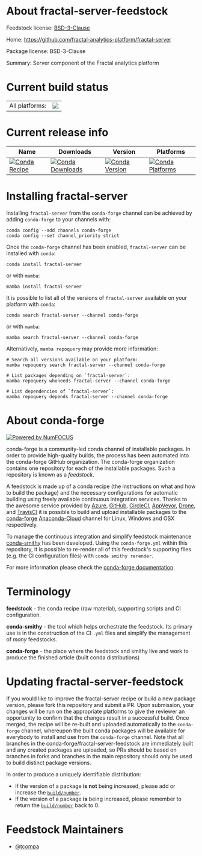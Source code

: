 About fractal-server-feedstock
==============================

Feedstock license: [BSD-3-Clause](https://github.com/conda-forge/fractal-server-feedstock/blob/main/LICENSE.txt)

Home: https://github.com/fractal-analytics-platform/fractal-server

Package license: BSD-3-Clause

Summary: Server component of the Fractal analytics platform

Current build status
====================


<table><tr><td>All platforms:</td>
    <td>
      <a href="https://dev.azure.com/conda-forge/feedstock-builds/_build/latest?definitionId=20447&branchName=main">
        <img src="https://dev.azure.com/conda-forge/feedstock-builds/_apis/build/status/fractal-server-feedstock?branchName=main">
      </a>
    </td>
  </tr>
</table>

Current release info
====================

| Name | Downloads | Version | Platforms |
| --- | --- | --- | --- |
| [![Conda Recipe](https://img.shields.io/badge/recipe-fractal--server-green.svg)](https://anaconda.org/conda-forge/fractal-server) | [![Conda Downloads](https://img.shields.io/conda/dn/conda-forge/fractal-server.svg)](https://anaconda.org/conda-forge/fractal-server) | [![Conda Version](https://img.shields.io/conda/vn/conda-forge/fractal-server.svg)](https://anaconda.org/conda-forge/fractal-server) | [![Conda Platforms](https://img.shields.io/conda/pn/conda-forge/fractal-server.svg)](https://anaconda.org/conda-forge/fractal-server) |

Installing fractal-server
=========================

Installing `fractal-server` from the `conda-forge` channel can be achieved by adding `conda-forge` to your channels with:

```
conda config --add channels conda-forge
conda config --set channel_priority strict
```

Once the `conda-forge` channel has been enabled, `fractal-server` can be installed with `conda`:

```
conda install fractal-server
```

or with `mamba`:

```
mamba install fractal-server
```

It is possible to list all of the versions of `fractal-server` available on your platform with `conda`:

```
conda search fractal-server --channel conda-forge
```

or with `mamba`:

```
mamba search fractal-server --channel conda-forge
```

Alternatively, `mamba repoquery` may provide more information:

```
# Search all versions available on your platform:
mamba repoquery search fractal-server --channel conda-forge

# List packages depending on `fractal-server`:
mamba repoquery whoneeds fractal-server --channel conda-forge

# List dependencies of `fractal-server`:
mamba repoquery depends fractal-server --channel conda-forge
```


About conda-forge
=================

[![Powered by
NumFOCUS](https://img.shields.io/badge/powered%20by-NumFOCUS-orange.svg?style=flat&colorA=E1523D&colorB=007D8A)](https://numfocus.org)

conda-forge is a community-led conda channel of installable packages.
In order to provide high-quality builds, the process has been automated into the
conda-forge GitHub organization. The conda-forge organization contains one repository
for each of the installable packages. Such a repository is known as a *feedstock*.

A feedstock is made up of a conda recipe (the instructions on what and how to build
the package) and the necessary configurations for automatic building using freely
available continuous integration services. Thanks to the awesome service provided by
[Azure](https://azure.microsoft.com/en-us/services/devops/), [GitHub](https://github.com/),
[CircleCI](https://circleci.com/), [AppVeyor](https://www.appveyor.com/),
[Drone](https://cloud.drone.io/welcome), and [TravisCI](https://travis-ci.com/)
it is possible to build and upload installable packages to the
[conda-forge](https://anaconda.org/conda-forge) [Anaconda-Cloud](https://anaconda.org/)
channel for Linux, Windows and OSX respectively.

To manage the continuous integration and simplify feedstock maintenance
[conda-smithy](https://github.com/conda-forge/conda-smithy) has been developed.
Using the ``conda-forge.yml`` within this repository, it is possible to re-render all of
this feedstock's supporting files (e.g. the CI configuration files) with ``conda smithy rerender``.

For more information please check the [conda-forge documentation](https://conda-forge.org/docs/).

Terminology
===========

**feedstock** - the conda recipe (raw material), supporting scripts and CI configuration.

**conda-smithy** - the tool which helps orchestrate the feedstock.
                   Its primary use is in the construction of the CI ``.yml`` files
                   and simplify the management of *many* feedstocks.

**conda-forge** - the place where the feedstock and smithy live and work to
                  produce the finished article (built conda distributions)


Updating fractal-server-feedstock
=================================

If you would like to improve the fractal-server recipe or build a new
package version, please fork this repository and submit a PR. Upon submission,
your changes will be run on the appropriate platforms to give the reviewer an
opportunity to confirm that the changes result in a successful build. Once
merged, the recipe will be re-built and uploaded automatically to the
`conda-forge` channel, whereupon the built conda packages will be available for
everybody to install and use from the `conda-forge` channel.
Note that all branches in the conda-forge/fractal-server-feedstock are
immediately built and any created packages are uploaded, so PRs should be based
on branches in forks and branches in the main repository should only be used to
build distinct package versions.

In order to produce a uniquely identifiable distribution:
 * If the version of a package **is not** being increased, please add or increase
   the [``build/number``](https://docs.conda.io/projects/conda-build/en/latest/resources/define-metadata.html#build-number-and-string).
 * If the version of a package **is** being increased, please remember to return
   the [``build/number``](https://docs.conda.io/projects/conda-build/en/latest/resources/define-metadata.html#build-number-and-string)
   back to 0.

Feedstock Maintainers
=====================

* [@tcompa](https://github.com/tcompa/)

